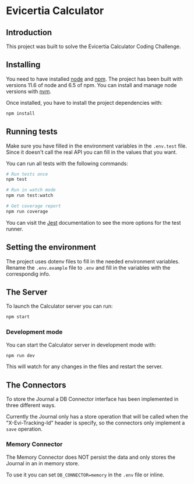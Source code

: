 # Evicertia Calculator

## Introduction

This project was built to solve the Evicertia Calculator Coding Challenge.

## Installing

You need to have installed [node](https://nodejs.org/es/) and [npm](https://www.npmjs.com/). The project has been built with versions 11.6 of node and 6.5 of npm. You can install and manage node versions with [nvm](https://github.com/creationix/nvm).

Once installed, you have to install the project dependencies with:

```sh
npm install
```

## Running tests

Make sure you have filled in the environment variables in the `.env.test` file. Since it doesn't call the real API you can fill in the values that you want.

You can run all tests with the following commands:

```sh
# Run tests once
npm test

# Run in watch mode
npm run test:watch

# Get coverage report
npm run coverage
```

You can visit the [Jest](https://jestjs.io/) documentation to see the more options for the test runner.

## Setting the environment

The project uses dotenv files to fill in the needed environment variables. Rename the `.env.example` file to `.env` and fill in the variables with the correspondig info.

## The Server

To launch the Calculator server you can run:

```sh
npm start
```

### Development mode

You can start the Calculator server in development mode with:

```sh
npm run dev
```

This will watch for any changes in the files and restart the server.

## The Connectors

To store the Journal a DB Connector interface has been implemented in three different ways.

Currently the Journal only has a store operation that will be called when the "X-Evi-Tracking-Id" header is specify, so the connectors only implement a `save` operation.

### Memory Connector

The Memory Connector does NOT persist the data and only stores the Journal in an in memory store.

To use it you can set `DB_CONNECTOR=memory` in the `.env` file or inline.
